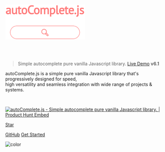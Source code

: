 <a href="https://tarekraafat.github.io/autoComplete.js/demo/">
	<img src="./img/autoComplete.js.svg" alt= "autoComplete.js Logo" style="padding-bottom: 50px; width: 250px;">
</a>

> Simple autocomplete pure vanilla Javascript library. <a href="https://tarekraafat.github.io/autoComplete.js/demo/" target="\_blank">Live Demo</a> **v6.1**

autoComplete.js is a simple pure vanilla Javascript library that's progressively designed for speed,<br>high versatility and seamless integration with wide range of projects & systems.

<br>

<a href="https://www.producthunt.com/posts/autocomplete-js?utm_source=badge-top-post-badge&utm_medium=badge&utm_souce=badge-autocomplete-js" target="_blank"><img src="https://api.producthunt.com/widgets/embed-image/v1/top-post-badge.svg?post_id=141833&theme=light&period=weekly" alt="autoComplete.js - Simple autocomplete pure vanilla Javascript library. | Product Hunt Embed" style="width: 250px; height: 54px;" width="250px" height="54px" /></a>

<div class="sharethis-inline-share-buttons"></div>

<a class="github-button" href="https://github.com/TarekRaafat/autoComplete.js" data-icon="octicon-star" data-size="large" data-show-count="true" aria-label="Star tarekraafat/autoComplete.js on GitHub">Star</a>

[GitHub](https://github.com/TarekRaafat/autoComplete.js)
[Get Started](#introduction)

![color](#fff)

